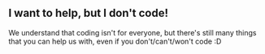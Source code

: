 ## I want to help, but I don't code!

We understand that coding isn't for everyone, but there's still many things that you can help us with, even if you don't/can't/won't code :D 


